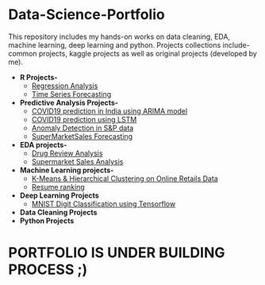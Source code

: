 # Data-Science-Portfolio <br/>
This repository includes my hands-on works on data cleaning, EDA, machine learning, deep learning and python. Projects collections include- common projects, kaggle projects as well as original projects (developed by me).
<br>
* <b> R Projects-</b> 
    - [Regression Analysis]()
    - [Time Series Forecasting]()
* <b>Predictive Analysis Projects-</b>
    - [COVID19 prediction in India using ARIMA model](https://github.com/swarnima26796/Data-Science-Portfolio/blob/master/Predictive%20analysis%20projects/Project%20COVID19%20prediction%20ARIMA.ipynb)
    - [COVID19 prediction using LSTM](https://github.com/swarnima26796/Data-Science-Portfolio/blob/master/Predictive%20analysis%20projects/COVID19%20predictions%20using%20LSTM.ipynb)
    - [Anomaly Detection in S&P data](https://github.com/swarnima26796/Data-Science-Portfolio/blob/master/Predictive%20analysis%20projects/Anomaly%20detection%20with%20Keras.ipynb)
    - [SuperMarketSales Forecasting](https://github.com/swarnima26796/Data-Science-Portfolio/blob/master/Predictive%20analysis%20projects/SuperMarketSales%20Forecasting/Forecasting_model_training.ipynb)
* <b>EDA projects-</b>
    - [Drug Review Analysis](https://github.com/swarnima26796/Data-Science-Portfolio/blob/master/EDA%20projects/Drug%20Analysis.ipynb)
    - [Supermarket Sales Analysis](https://github.com/swarnima26796/Data-Science-Portfolio/tree/master/Predictive%20analysis%20projects/SuperMarketSales%20Forecasting)
* <b>Machine Learning projects-</b>
    - [K-Means & Hierarchical Clustering on Online Retails Data](https://github.com/swarnima26796/Data-Science-Portfolio/blob/master/Machine%20Learning%20Projects/K-Means%20%26%20Hierarchical%20Clustering%20on%20Online%20Retails%20Data.ipynb)
    - [Resume ranking](https://github.com/swarnima26796/Data-Science-Portfolio/blob/master/Machine%20Learning%20Projects/Resume%20Ranking.ipynb)
* <b>Deep Learning Projects</b>
    - [MNIST Digit Classification using Tensorflow](https://github.com/swarnima26796/Data-Science-Portfolio/blob/master/Deep%20Learning%20Projects/MNIST%20Digit%20Classification%20using%20Tensorflow.ipynb)
* <b>Data Cleaning Projects</b>
* <b> Python Projects</b>

# PORTFOLIO IS UNDER BUILDING PROCESS ;)
